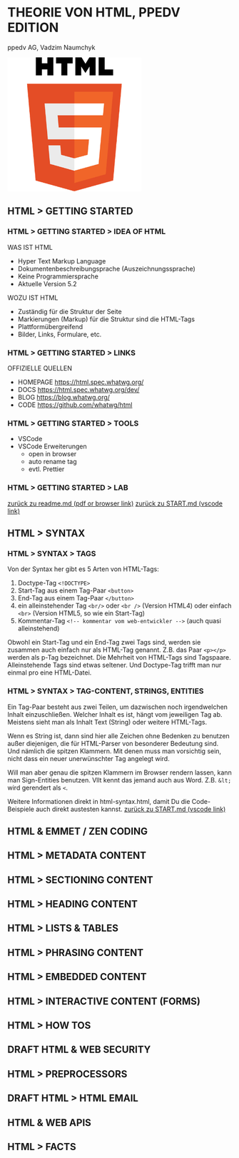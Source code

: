 # THEORIE VON HTML, PPEDV EDITION
<!-- Kommentare übergehen nicht in die PDF-Datei -->
<!--
PFLEGEN DIESER FOLIEN
* Überschriften vereinheitlichen (check 06.01.2020)
* draft-Folien und Abschnitte ausblenden
* Folien mit viel Code in Demos übernehmen
* in Demos übernommenen Folien mit #demo versehen
* Folien auf Englisch übersetzen
* Folien mit weniger als 5 Zeilen Text mit anderen Folien vereinen
* LABS einbinden
* Code-Bilder als Text umschreiben
* ???, !!! und #todo abarbeiten
* Tabellen vereinheitlichen (Folie mit Tabelle im Folienmaster anlegen?)
 -->

ppedv AG, Vadzim Naumchyk

<!-- ![html-logo](html-images/html-logo.png) -->

<img src="html-images/html-logo.png" alt="html-logo" height="300"/>

## HTML > GETTING STARTED

### HTML > GETTING STARTED > IDEA OF HTML

WAS IST HTML

- Hyper Text Markup Language
- Dokumentenbeschreibungsprache (Auszeichnungssprache)
- Keine Programmiersprache
- Aktuelle Version 5.2    <!-- #checkForUpdates -->

WOZU IST HTML

- Zuständig für die Struktur der Seite
- Markierungen (Markup) für die Struktur sind die HTML-Tags
- Plattformübergreifend
- Bilder, Links, Formulare, etc.

<!--
IN-COURSE REMARKS
Hypertext ist ein Text, der nicht linear sein muss (not constrained to be linear).
Hypertext ist ein Text, der Links zu anderen Texten enthält.
HyperMedia ist ein Hypertext, der auch Grafiken, Videos oder Klänge enthalten kann (not constrained to be text).
Hypertext und HyperMedia sind Konzepte, keine Produkte.
https://de.wikipedia.org/wiki/Hypertext

---------------------------------------------------------
PREPARATION REMARKS
checkForUpdates
 -->

### HTML > GETTING STARTED > LINKS

OFFIZIELLE QUELLEN

- HOMEPAGE <https://html.spec.whatwg.org/>
- DOCS <https://html.spec.whatwg.org/dev/>
- BLOG <https://blog.whatwg.org/>
- CODE <https://github.com/whatwg/html>

<!--
IN-COURSE REMARKS
Html5test: zeigt wie gut mein Browser HTML5 unterstützt.
Validator: Überprüft das Markup (HTML, XHTML, ...) von Webdokumenten.

http://html5test.com
http://validator.w3.org/
https://html.spec.whatwg.org/multipage/ (HTML Living Standard)
https://www.w3.org/html/
https://validator.w3.org/
Überprüfen, ob die Webseite stabil gebaut ist
Grammatikkenner

http://html5test.com/
Was kann welcher Browser

http://csszengarden.com/
Für CSS Beispiele

---------------------------------------------------------
PREPARATION REMARKS
*todo in die notes übernehmen
 -->

### HTML > GETTING STARTED > TOOLS

- VSCode
- VSCode Erweiterungen
  - open in browser
  - auto rename tag
  - evtl. Prettier

<!--
IN-COURSE REMARKS

---------------------------------------------------------
PREPARATION REMARKS

??? auto complete tag benennt die schließenden Tags nicht um
(evtl auch auto complete tag und auto close tag)

Prettier löscht beim Formatieren die leeren Zeilen
default Formatter - vscode.html

klicken auf install, dann reload

??? css formatter - was macht diese Erweiterung ?
??? was ist default oder built-in formatter für css, html und js ?
 -->

### HTML > GETTING STARTED > LAB

[zurück zu readme.md (pdf or browser link)](https://github.com/ppedvAG/JS-HTML-CSS-GK-KA-090320#m01--html-getting-started)
[zurück zu START.md (vscode link)](../../START.md#m01--html-getting-started)

<!--
IN-COURSE REMARKS
html-helloworld.html wird später zu index.html. Deswegen nur das einbauen, was später auch gebraucht wird. Alles andere, was man am Anfang zeigen möchte, in der der Datei html-syntax.html zeigen.

Ein erstes HTML5-Dokument
<!DOCTYPE html>
    <head>
        <meta charset="utf-8">
        <title>HTML</title>
    </head>
    <h1>Ich bin ein HTML5-Dokument</h1>
    <p class=beispiel>  Hallo!
    <p>
        Ich bin ein HTML5-Dokument!

---------------------------------------------------------
PREPARATION REMARKS

 -->

## HTML > SYNTAX

### HTML > SYNTAX > TAGS

Von der Syntax her gibt es 5 Arten von HTML-Tags:

1. Doctype-Tag `<!DOCTYPE>`
2. Start-Tag aus einem Tag-Paar `<button>`
3. End-Tag aus einem Tag-Paar `</button>`
4. ein alleinstehender Tag `<br/>` oder `<br />` (Version HTML4) oder einfach `<br>` (Version HTML5, so wie ein Start-Tag)
5. Kommentar-Tag `<!-- kommentar vom web-entwickler -->` (auch quasi alleinstehend)

Obwohl ein Start-Tag und ein End-Tag zwei Tags sind, werden sie zusammen auch einfach nur als HTML-Tag genannt. Z.B. das Paar `<p></p>` werden als p-Tag bezeichnet. Die Mehrheit von HTML-Tags sind Tagspaare. Alleinstehende Tags sind etwas seltener. Und Doctype-Tag trifft man nur einmal pro eine HTML-Datei.

### HTML > SYNTAX > TAG-CONTENT, STRINGS, ENTITIES

Ein Tag-Paar besteht aus zwei Teilen, um dazwischen noch irgendwelchen Inhalt einzuschließen. Welcher Inhalt es ist, hängt vom jeweiligen Tag ab. Meistens sieht man als Inhalt Text (String) oder weitere HTML-Tags.

Wenn es String ist, dann sind hier alle Zeichen ohne Bedenken zu benutzen außer diejenigen, die für HTML-Parser von besonderer Bedeutung sind. Und nämlich die spitzen Klammern. Mit denen muss man vorsichtig sein, nicht dass ein neuer unerwünschter Tag angelegt wird.

Will man aber genau die spitzen Klammern im Browser rendern lassen, kann man Sign-Entities benutzen. Vllt kennt das jemand auch aus Word. Z.B. `&lt;` wird gerendert als `<`.

Weitere Informationen direkt in html-syntax.html, damit Du die Code-Beispiele auch direkt austesten kannst. [zurück zu START.md (vscode link)](../../START.md#m04--html-syntax)

## HTML & EMMET / ZEN CODING

## HTML > METADATA CONTENT

## HTML > SECTIONING CONTENT

## HTML > HEADING CONTENT

## HTML > LISTS & TABLES

## HTML > PHRASING CONTENT

## HTML > EMBEDDED CONTENT

## HTML > INTERACTIVE CONTENT (FORMS)

## HTML > HOW TOS

## DRAFT HTML & WEB SECURITY

## HTML > PREPROCESSORS

## DRAFT HTML > HTML EMAIL

## HTML & WEB APIS

## HTML > FACTS
